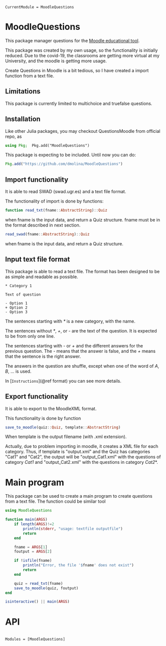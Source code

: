 ```@meta
CurrentModule = MoodleQuestions
```

# MoodleQuestions

This package manager questions for the [Moodle educational
tool](https://moodle.org/).

This package was created by my own usage, so the functionality is initially
reduced. Due to the covid-19, the classrooms are getting more virtual at my
University, and the moodle is getting more usage.

Create Questions in Moodle is a bit tedious, so I have created a import function
from a text file.

## Limitations

This package is currently limited to multichoice and truefalse questions.

## Installation

Like other Julia packages, you may checkout QuestionsMoodle from official repo, as

```julia
using Pkg;  Pkg.add("MoodleQuestions")
```

This package is expecting to be included. Until now you can do:

```julia
Pkg.add("https://github.com/dmolina/MoodleQuestions")
```

## Import functionality

It is able to read SWAD (swad.ugr.es) and a text file format.

The functionality of import is done by functions:

```julia
function read_txt(fname::AbstractString)::Quiz
```

when fname is the input data, and return a Quiz structure.
fname must be in the format described in next section.

```julia
read_swad(fname::AbstractString)::Quiz
```

when fname is the input data, and return a Quiz structure.

## Input text file format

This package is able to read a text file. The format has been designed to be as
simple and readable as possible.

```text
* Category 1

Text of question

- Option 1
+ Option 2
- Option 3
```

The sentences starting with *\** is a new category, with the name.

The sentences without *\**, *+*, or *-* are the text of the question. It is
expected to be from only one line.

The sentences starting with *-* or *+* and the different answers for the
previous question. The *-* means that the answer is false, and the *+* means
that the sentence is the right answer.

The answers in the question are shuffle, except when one of the word of *A*,
*B*, ... is used.

In [`Instructions`](@ref format) you can see more details.

## Export functionality

It is able to export to the MoodleXML format.

This functionality is done by function

```julia
save_to_moodle(quiz::Quiz, template::AbstractString)
```

When template is the output filename (with .xml extension).

Actually, due to problem importing in moodle, it creates a XML file for each
category. Thus, if template is "output.xml" and the Quiz has categories "Cat1"
and "Cat2", the output will be "output_Cat1.xml" with the questions of category
*Cat1* and "output_Cat2.xml" with the questions in category *Cat2**.

# Main program

This package can be used to create a main program to create questions from a
text file. The function could be similar tool

```julia
using MoodleQuestions

function main(ARGS)
    if length(ARGS)!=2
        println(stderr, "usage: textfile outputfile")
        return
    end

    fname = ARGS[1]
    foutput = ARGS[2]

    if !isfile(fname)
        println("Error, the file '$fname' does not exist")
        return
    end

    quiz = read_txt(fname)
    save_to_moodle(quiz, foutput)
end

isinteractive() || main(ARGS)
```

# API

```@index
```

```@autodocs
Modules = [MoodleQuestions]
```
